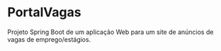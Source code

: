 # PortalVagas
Projeto Spring Boot de um aplicação Web para um site de anúncios de vagas de emprego/estágios.
